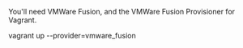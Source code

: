 You'll need VMWare Fusion, and the VMWare Fusion Provisioner for Vagrant.

vagrant up --provider=vmware_fusion
